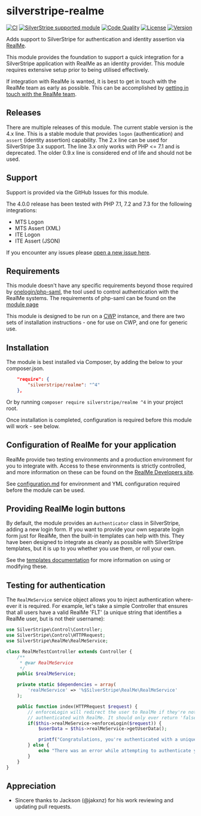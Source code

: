 silverstripe-realme
============================

[![CI](https://github.com/silverstripe/silverstripe-realme/actions/workflows/ci.yml/badge.svg)](https://github.com/silverstripe/silverstripe-realme/actions/workflows/ci.yml)
[![SilverStripe supported module](https://img.shields.io/badge/silverstripe-supported-0071C4.svg)](https://www.silverstripe.org/software/addons/silverstripe-commercially-supported-module-list/)
[![Code Quality](http://img.shields.io/scrutinizer/g/silverstripe/silverstripe-realme.svg?style=flat-square)](https://scrutinizer-ci.com/g/silverstripe/silverstripe-realme)
[![License](http://img.shields.io/packagist/l/silverstripe/realme.svg?style=flat-square)](LICENSE.md)
[![Version](http://img.shields.io/packagist/v/silverstripe/realme.svg?style=flat-square)](https://packagist.org/packages/silverstripe/realme)

Adds support to SilverStripe for authentication and identity assertion via [RealMe](https://www.realme.govt.nz/).

This module provides the foundation to support a quick integration for a SilverStripe application with RealMe as an
identity provider. This module requires extensive setup prior to being utilised effectively.

If integration with RealMe is wanted, it is best to get in touch with the RealMe team as early as possible. This can be
accomplished by [getting in touch with the RealMe team](https://www.realme.govt.nz/realme-business/).

## Releases
There are multiple releases of this module. The current stable version is the 4.x line. This is a stable module that
provides `logon` (authentication) and `assert` (identity assertion) capability. The 2.x line can be used for SilverStripe
3.x support. The line 3.x only works with PHP <= 7.1 and is deprecated. The older 0.9.x line is considered end of life and should not be used.

## Support
Support is provided via the GitHub Issues for this module.

The 4.0.0 release has been tested with PHP 7.1, 7.2 and 7.3 for the following integrations:
 - MTS Logon
 - MTS Assert (XML)
 - ITE Logon
 - ITE Assert (JSON)

If you encounter any issues please [open a new issue here](https://github.com/silverstripe/silverstripe-realme/issues).

## Requirements
This module doesn't have any specific requirements beyond those required by
[onelogin/php-saml](https://github.com/onelogin/php-saml), the tool used to control
authentication with the RealMe systems. The requirements of php-saml can be found on the [module page](https://github.com/onelogin/php-saml#dependencies)

This module is designed to be run on a [CWP](https://www.cwp.govt.nz/) instance, and there are two sets of installation
instructions - one for use on CWP, and one for generic use.

## Installation

The module is best installed via Composer, by adding the below to your composer.json.

```json
    "require": {
        "silverstripe/realme": "^4"
    },
```

Or by running `composer require silverstripe/realme ^4` in your project root.

Once installation is completed, configuration is required before this module will work - see below.

## Configuration of RealMe for your application

RealMe provide two testing environments and a production environment for you to integrate with. Access to these
environments is strictly controlled, and more information on these can be found on the [RealMe Developers site](https://developers.realme.govt.nz/how-to-integrate/).

See [configuration.md](docs/en/configuration.md) for environment and YML configuration required before the module can be
used.

## Providing RealMe login buttons

By default, the module provides an `Authenticator` class in SilverStripe, adding a new login form. If you want to provide your own separate login form just for RealMe, then the built-in templates can help
with this. They have been designed to integrate as cleanly as possible with SilverStripe templates, but it is up to you
whether you use them, or roll your own.

See the [templates documentation](docs/en/templates.md) for more information on using or modifying these.

## Testing for authentication

The `RealMeService` service object allows you to inject authentication where-ever it is required. For example, let's
take a simple Controller that ensures that all users have a valid RealMe 'FLT' (a unique string that identifies a RealMe
user, but is not their username):

```php
use SilverStripe\Control\Controller;
use SilverStripe\Control\HTTPRequest;
use SilverStripe\RealMe\RealMeService;

class RealMeTestController extends Controller {
	/**
	 * @var RealMeService
	 */
	public $realMeService;

	private static $dependencies = array(
		'realMeService' => '%$SilverStripe\RealMe\RealMeService'
	);

	public function index(HTTPRequest $request) {
		// enforceLogin will redirect the user to RealMe if they're not authenticated, or return true if they are
		// authenticated with RealMe. It should only ever return 'false' if there was an error initialising config
		if($this->realMeService->enforceLogin($request)) {
			$userData = $this->realMeService->getUserData();

			printf("Congratulations, you're authenticated with a unique ID of '%s'!", $userData->SPNameID);
		} else {
			echo "There was an error while attempting to authenticate you.";
		}
	}
}
```

## Appreciation

* Sincere thanks to Jackson (@jakxnz) for his work reviewing and updating pull requests.
